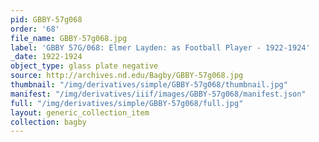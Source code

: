 ```yaml
---
pid: GBBY-57g068
order: '68'
file_name: GBBY-57g068.jpg
label: 'GBBY 57G/068: Elmer Layden: as Football Player - 1922-1924'
_date: 1922-1924
object_type: glass plate negative
source: http://archives.nd.edu/Bagby/GBBY-57g068.jpg
thumbnail: "/img/derivatives/simple/GBBY-57g068/thumbnail.jpg"
manifest: "/img/derivatives/iiif/images/GBBY-57g068/manifest.json"
full: "/img/derivatives/simple/GBBY-57g068/full.jpg"
layout: generic_collection_item
collection: bagby
---
```

